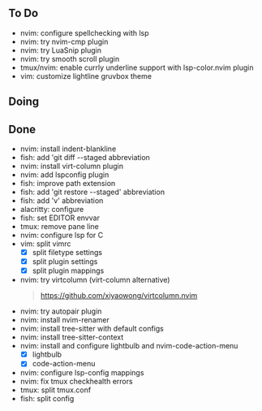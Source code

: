 ## To Do

- nvim: configure spellchecking with lsp
- nvim: try nvim-cmp plugin
- nvim: try LuaSnip plugin
- nvim: try smooth scroll plugin
- tmux/nvim: enable currly underline support with lsp-color.nvim plugin
- vim: customize lightline gruvbox theme

## Doing


## Done

- nvim: install indent-blankline
- fish: add 'git diff --staged abbreviation
- nvim: install virt-column plugin
- nvim: add lspconfig plugin
- fish: improve path extension
- fish: add 'git restore --staged' abbreviation
- fish: add 'v' abbreviation
- alacritty: configure
- fish: set EDITOR envvar
- tmux: remove pane line
- nvim: configure lsp for C
- vim: split vimrc
    * [x] split filetype settings
    * [x] split plugin settings
    * [x] split plugin mappings
- nvim: try virtcolumn (virt-column alternative)
    > https://github.com/xiyaowong/virtcolumn.nvim
- nvim: try autopair plugin
- nvim: install nvim-renamer
- nvim: install tree-sitter with default configs
- nvim: install tree-sitter-context
- nvim: install and configure lightbulb and nvim-code-action-menu
    * [x] lightbulb
    * [x] code-action-menu
- nvim: configure lsp-config mappings
- nvim: fix tmux checkhealth errors
- tmux: split tmux.conf
- fish: split config
